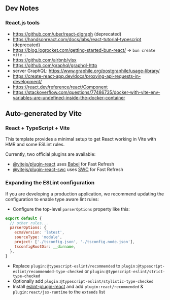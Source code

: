 ## Dev Notes
### React.js tools
- https://github.com/uber/react-digraph (deprecated)
- https://handsonreact.com/docs/labs/react-tutorial-typescript (deprecated)
- https://blog.logrocket.com/getting-started-bun-react/ ⇒ `bun create vite .`
- https://github.com/airbnb/visx
- https://github.com/graphql/graphql-http
- server GraphQL: https://www.graphile.org/postgraphile/usage-library/
- https://create-react-app.dev/docs/proxying-api-requests-in-development/
- https://react.dev/reference/react/Component
- https://stackoverflow.com/questions/77486735/docker-with-vite-env-variables-are-undefined-inside-the-docker-container

## Auto-generated by Vite
### React + TypeScript + Vite

This template provides a minimal setup to get React working in Vite with HMR and some ESLint rules.

Currently, two official plugins are available:

- [@vitejs/plugin-react](https://github.com/vitejs/vite-plugin-react/blob/main/packages/plugin-react/README.md) uses [Babel](https://babeljs.io/) for Fast Refresh
- [@vitejs/plugin-react-swc](https://github.com/vitejs/vite-plugin-react-swc) uses [SWC](https://swc.rs/) for Fast Refresh

### Expanding the ESLint configuration

If you are developing a production application, we recommend updating the configuration to enable type aware lint rules:

- Configure the top-level `parserOptions` property like this:

```js
export default {
  // other rules...
  parserOptions: {
    ecmaVersion: 'latest',
    sourceType: 'module',
    project: ['./tsconfig.json', './tsconfig.node.json'],
    tsconfigRootDir: __dirname,
  },
}
```

- Replace `plugin:@typescript-eslint/recommended` to `plugin:@typescript-eslint/recommended-type-checked` or `plugin:@typescript-eslint/strict-type-checked`
- Optionally add `plugin:@typescript-eslint/stylistic-type-checked`
- Install [eslint-plugin-react](https://github.com/jsx-eslint/eslint-plugin-react) and add `plugin:react/recommended` & `plugin:react/jsx-runtime` to the `extends` list
